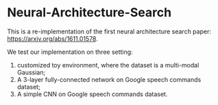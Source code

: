 # Neural-Architecture-Search
This is a re-implementation of the first neural architecture search paper: https://arxiv.org/abs/1611.01578. 

We test our implementation on three setting: 
1. customized toy environment, where the dataset is a multi-modal Gaussian;
2. A 3-layer fully-connected network on Google speech commands dataset;
3. A simple CNN on Google speech commands dataset.
